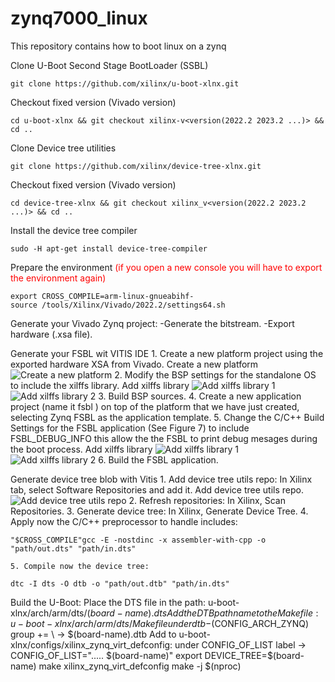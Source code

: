 # zynq7000_linux
This repository contains how to boot linux on a zynq

Clone U-Boot Second Stage BootLoader (SSBL)
```plaintext
git clone https://github.com/xilinx/u-boot-xlnx.git
```
Checkout fixed version (Vivado version)
```plaintext
cd u-boot-xlnx && git checkout xilinx-v<version(2022.2 2023.2 ...)> && cd ..
```
Clone Device tree utilities
```plaintext
git clone https://github.com/xilinx/device-tree-xlnx.git
```
Checkout fixed version (Vivado version)
```plaintext
cd device-tree-xlnx && git checkout xilinx_v<version(2022.2 2023.2 ...)> && cd ..
```
Install the device tree compiler
```plaintext
sudo -H apt-get install device-tree-compiler
```
Prepare the environment <span style="color:red">(if you open a new console you will have to export the environment again)</span>
```plaintext
export CROSS_COMPILE=arm-linux-gnueabihf-
source /tools/Xilinx/Vivado/2022.2/settings64.sh
```
Generate your Vivado Zynq project:
    -Generate the bitstream.
    -Export hardware (.xsa file).

Generate your FSBL wit VITIS IDE
    1. Create a new platform project using the exported hardware XSA from Vivado.
        Create a new platform
        ![Create a new platform](create_a_new_platform.png)
    2. Modify the BSP settings for the standalone OS to include the xilffs library.
        Add xilffs library
        ![Add xilffs library 1](xilffs_library1.png)
        ![Add xilffs library 2](xilffs_library2.png)
    3. Build BSP sources.
    4. Create a new application project (name it fsbl ) on top of the platform that we have just created,
        selecting Zynq FSBL as the application template.
    5. Change the C/C++ Build Settings for the FSBL application (See Figure 7) to include FSBL_DEBUG_INFO
        this allow the the FSBL to print debug mesages during the boot process.
        Add xilffs library
        ![Add xilffs library 1](xilffs_library1.png)
        ![Add xilffs library 2](xilffs_library2.png)
    6. Build the FSBL application.

Generate device tree blob with Vitis
    1. Add device tree utils repo: In Xilinx tab, select Software Repositories and add it.
        Add device tree utils repo.
        ![Add device tree utils repo](Add_device_tree.png)
    2. Refresh repositories: In Xilinx, Scan Repositories.
    3. Generate device tree: In Xilinx, Generate Device Tree.
    4. Apply now the C/C++ preprocessor to handle includes:
```plaintext
"$CROSS_COMPILE"gcc -E -nostdinc -x assembler-with-cpp -o "path/out.dts" "path/in.dts"
```
    5. Compile now the device tree:
```plaintext
dtc -I dts -O dtb -o "path/out.dtb" "path/in.dts"
```

Build the U-Boot:
    Place the DTS file in the path: u-boot-xlnx/arch/arm/dts/$(board-name).dts
    Add the DTB path name to the Makefile: u-boot-xlnx/arch/arm/dts/Makefile
    under dtb-$(CONFIG_ARCH_ZYNQ) group += \ -> $(board-name).dtb
    Add to u-boot-xlnx/configs/xilinx_zynq_virt_defconfig:
    under CONFIG_OF_LIST label -> CONFIG_OF_LIST="..... $(board-name)"
    export DEVICE_TREE=$(board-name)
    make xilinx_zynq_virt_defconfig
    make -j $(nproc)